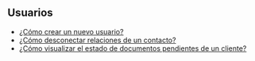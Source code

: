 ## Usuarios

  - [¿Cómo crear un nuevo
    usuario?](¿Cómo_crear_un_nuevo_usuario? "wikilink")
  - [¿Cómo desconectar relaciones de un
    contacto?](¿Cómo_desconectar_relaciones_de_un_contacto? "wikilink")
  - [¿Cómo visualizar el estado de documentos pendientes de un
    cliente?](¿Cómo_visualizar_el_estado_de_documentos_pendientes_de_un_cliente? "wikilink")
